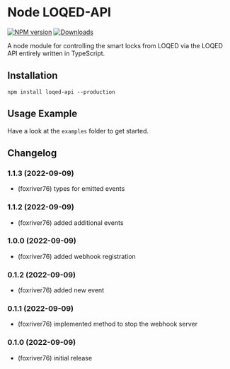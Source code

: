 # Node LOQED-API
[![NPM version](http://img.shields.io/npm/v/loqed-api.svg)](https://www.npmjs.com/package/loqed-api)
[![Downloads](https://img.shields.io/npm/dm/loqed-api.svg)](https://www.npmjs.com/package/loqed-api)

A node module for controlling the smart locks from LOQED via the LOQED API entirely written in TypeScript.

## Installation
```npm install loqed-api --production```

## Usage Example
Have a look at the `examples` folder to get started.

## Changelog

### 1.1.3 (2022-09-09)
* (foxriver76) types for emitted events

### 1.1.2 (2022-09-09)
* (foxriver76) added additional events

### 1.0.0 (2022-09-09)
* (foxriver76) added webhook registration

### 0.1.2 (2022-09-09)
* (foxriver76) added new event

### 0.1.1 (2022-09-09)
* (foxriver76) implemented method to stop the webhook server

### 0.1.0 (2022-09-09)
* (foxriver76) initial release


